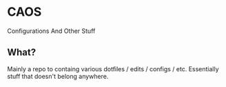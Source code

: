 # CAOS
Configurations And Other Stuff

## What?

Mainly a repo to containg various dotfiles / edits / configs / etc. 
Essentially stuff that doesn't belong anywhere. 
